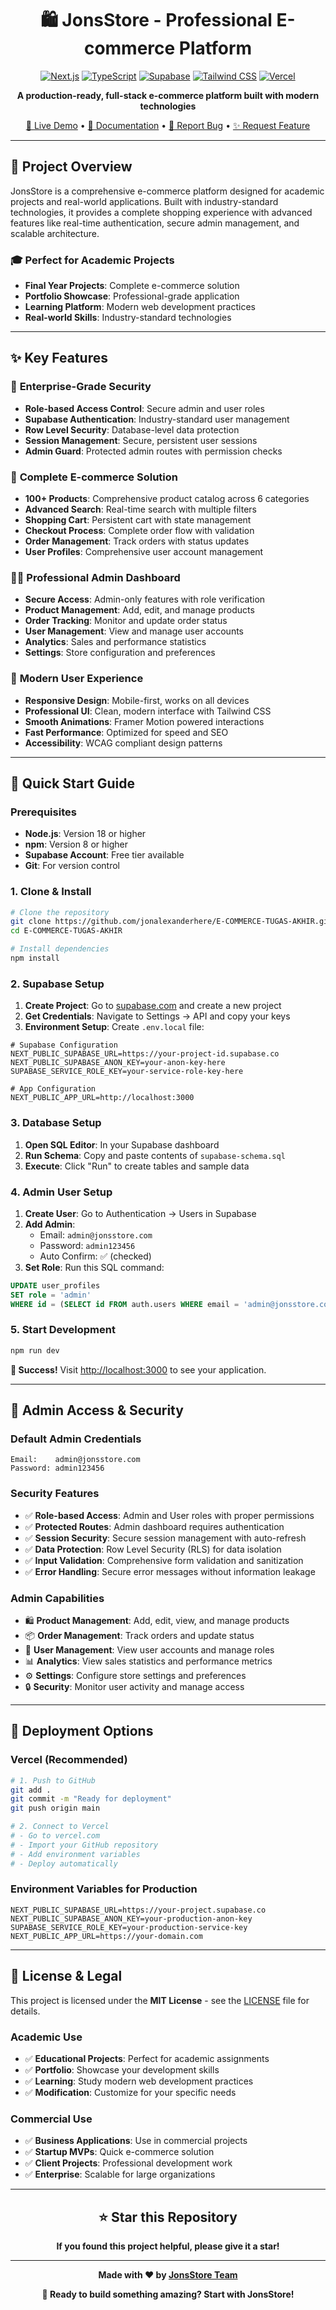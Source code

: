 <div align="center">

# 🛍️ JonsStore - Professional E-commerce Platform

[![Next.js](https://img.shields.io/badge/Next.js-14-black?style=for-the-badge&logo=next.js)](https://nextjs.org/)
[![TypeScript](https://img.shields.io/badge/TypeScript-5-blue?style=for-the-badge&logo=typescript)](https://www.typescriptlang.org/)
[![Supabase](https://img.shields.io/badge/Supabase-Database-green?style=for-the-badge&logo=supabase)](https://supabase.com/)
[![Tailwind CSS](https://img.shields.io/badge/Tailwind_CSS-3-38B2AC?style=for-the-badge&logo=tailwind-css)](https://tailwindcss.com/)
[![Vercel](https://img.shields.io/badge/Vercel-Deploy-black?style=for-the-badge&logo=vercel)](https://vercel.com/)

**A production-ready, full-stack e-commerce platform built with modern technologies**

[🚀 Live Demo](https://jonsstore.vercel.app) • [📖 Documentation](#-documentation) • [🐛 Report Bug](https://github.com/jonalexanderhere/E-COMMERCE-TUGAS-AKHIR/issues) • [✨ Request Feature](https://github.com/jonalexanderhere/E-COMMERCE-TUGAS-AKHIR/issues)

</div>

---

## 🎯 **Project Overview**

JonsStore is a comprehensive e-commerce platform designed for academic projects and real-world applications. Built with industry-standard technologies, it provides a complete shopping experience with advanced features like real-time authentication, secure admin management, and scalable architecture.

### **🎓 Perfect for Academic Projects**
- **Final Year Projects**: Complete e-commerce solution
- **Portfolio Showcase**: Professional-grade application
- **Learning Platform**: Modern web development practices
- **Real-world Skills**: Industry-standard technologies

---

## ✨ **Key Features**

### 🔐 **Enterprise-Grade Security**
- **Role-based Access Control**: Secure admin and user roles
- **Supabase Authentication**: Industry-standard user management
- **Row Level Security**: Database-level data protection
- **Session Management**: Secure, persistent user sessions
- **Admin Guard**: Protected admin routes with permission checks

### 🛒 **Complete E-commerce Solution**
- **100+ Products**: Comprehensive product catalog across 6 categories
- **Advanced Search**: Real-time search with multiple filters
- **Shopping Cart**: Persistent cart with state management
- **Checkout Process**: Complete order flow with validation
- **Order Management**: Track orders with status updates
- **User Profiles**: Comprehensive user account management

### 👨‍💼 **Professional Admin Dashboard**
- **Secure Access**: Admin-only features with role verification
- **Product Management**: Add, edit, and manage products
- **Order Tracking**: Monitor and update order status
- **User Management**: View and manage user accounts
- **Analytics**: Sales and performance statistics
- **Settings**: Store configuration and preferences

### 🎨 **Modern User Experience**
- **Responsive Design**: Mobile-first, works on all devices
- **Professional UI**: Clean, modern interface with Tailwind CSS
- **Smooth Animations**: Framer Motion powered interactions
- **Fast Performance**: Optimized for speed and SEO
- **Accessibility**: WCAG compliant design patterns

---

## 🚀 **Quick Start Guide**

### **Prerequisites**
- **Node.js**: Version 18 or higher
- **npm**: Version 8 or higher
- **Supabase Account**: Free tier available
- **Git**: For version control

### **1. Clone & Install**
```bash
# Clone the repository
git clone https://github.com/jonalexanderhere/E-COMMERCE-TUGAS-AKHIR.git
cd E-COMMERCE-TUGAS-AKHIR

# Install dependencies
npm install
```

### **2. Supabase Setup**
1. **Create Project**: Go to [supabase.com](https://supabase.com) and create a new project
2. **Get Credentials**: Navigate to Settings → API and copy your keys
3. **Environment Setup**: Create `.env.local` file:

```env
# Supabase Configuration
NEXT_PUBLIC_SUPABASE_URL=https://your-project-id.supabase.co
NEXT_PUBLIC_SUPABASE_ANON_KEY=your-anon-key-here
SUPABASE_SERVICE_ROLE_KEY=your-service-role-key-here

# App Configuration
NEXT_PUBLIC_APP_URL=http://localhost:3000
```

### **3. Database Setup**
1. **Open SQL Editor**: In your Supabase dashboard
2. **Run Schema**: Copy and paste contents of `supabase-schema.sql`
3. **Execute**: Click "Run" to create tables and sample data

### **4. Admin User Setup**
1. **Create User**: Go to Authentication → Users in Supabase
2. **Add Admin**: 
   - Email: `admin@jonsstore.com`
   - Password: `admin123456`
   - Auto Confirm: ✅ (checked)
3. **Set Role**: Run this SQL command:
```sql
UPDATE user_profiles 
SET role = 'admin' 
WHERE id = (SELECT id FROM auth.users WHERE email = 'admin@jonsstore.com');
```

### **5. Start Development**
```bash
npm run dev
```

**🎉 Success!** Visit [http://localhost:3000](http://localhost:3000) to see your application.

---

## 🔐 **Admin Access & Security**

### **Default Admin Credentials**
```
Email:    admin@jonsstore.com
Password: admin123456
```

### **Security Features**
- ✅ **Role-based Access**: Admin and User roles with proper permissions
- ✅ **Protected Routes**: Admin dashboard requires authentication
- ✅ **Session Security**: Secure session management with auto-refresh
- ✅ **Data Protection**: Row Level Security (RLS) for data isolation
- ✅ **Input Validation**: Comprehensive form validation and sanitization
- ✅ **Error Handling**: Secure error messages without information leakage

### **Admin Capabilities**
- 🛍️ **Product Management**: Add, edit, view, and manage products
- 📦 **Order Management**: Track orders and update status
- 👥 **User Management**: View user accounts and manage roles
- 📊 **Analytics**: View sales statistics and performance metrics
- ⚙️ **Settings**: Configure store settings and preferences
- 🔒 **Security**: Monitor user activity and manage access

---

## 🚀 **Deployment Options**

### **Vercel (Recommended)**
```bash
# 1. Push to GitHub
git add .
git commit -m "Ready for deployment"
git push origin main

# 2. Connect to Vercel
# - Go to vercel.com
# - Import your GitHub repository
# - Add environment variables
# - Deploy automatically
```

### **Environment Variables for Production**
```env
NEXT_PUBLIC_SUPABASE_URL=https://your-project.supabase.co
NEXT_PUBLIC_SUPABASE_ANON_KEY=your-production-anon-key
SUPABASE_SERVICE_ROLE_KEY=your-production-service-key
NEXT_PUBLIC_APP_URL=https://your-domain.com
```

---

## 📄 **License & Legal**

This project is licensed under the **MIT License** - see the [LICENSE](LICENSE) file for details.

### **Academic Use**
- ✅ **Educational Projects**: Perfect for academic assignments
- ✅ **Portfolio**: Showcase your development skills
- ✅ **Learning**: Study modern web development practices
- ✅ **Modification**: Customize for your specific needs

### **Commercial Use**
- ✅ **Business Applications**: Use in commercial projects
- ✅ **Startup MVPs**: Quick e-commerce solution
- ✅ **Client Projects**: Professional development work
- ✅ **Enterprise**: Scalable for large organizations

---

<div align="center">

## ⭐ **Star this Repository**

**If you found this project helpful, please give it a star!**

---

**Made with ❤️ by [JonsStore Team](https://github.com/jonalexanderhere)**

**🚀 Ready to build something amazing? Start with JonsStore!**

</div>
